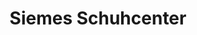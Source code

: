 ---
title: "Siemes Schuhcenter"
url: /dortmund/siemes-schuhcenter-wambeler-hellweg/
shop: Schuhe
---